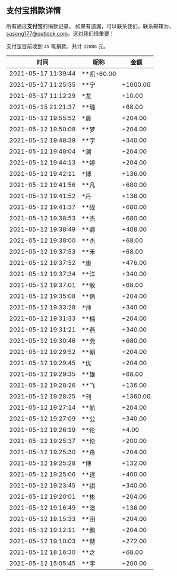 <!--
 * @Author: WANG Maonan
 * @Date: 2021-05-15 10:59:16
 * @Description: 支付宝捐款的详情, 英文记录
 * @LastEditTime: 2021-05-19 11:58:52
-->

## 支付宝捐款详情

所有通过**支付宝**的捐款记录。
如果有遗漏，可以联系我们，联系邮箱为，susong177@outlook.com，这对我们很重要！

支付宝目前收到 `45` 笔捐款，共计 `12886` 元。

| 时间 | 昵称 | 金额 |
| ---- | ---- | ---- |
|2021-05-17 11:39:44|**凯+60.00|
|2021-05-17 11:25:35|**宁|+1000.00|
|2021-05-17 11:12:29|*龙|+10.00|
|2021-05-15 21:21:37|**璐|+68.00|
|2021-05-12 19:55:52|*晨|+204.00|
|2021-05-12 19:50:08|**梦|+204.00|
|2021-05-12 19:48:39|**宇|+340.00|
|2021-05-12 19:48:04|*澜|+204.00|
|2021-05-12 19:44:13|**婷|+204.00|
|2021-05-12 19:42:11|*博|+136.00|
|2021-05-12 19:41:56|**凡|+680.00|
|2021-05-12 19:41:52|*丹|+136.00|
|2021-05-12 19:41:37|**砚|+680.00|
|2021-05-12 19:38:53|**杰|+680.00|
|2021-05-12 19:38:49|**卿|+408.00|
|2021-05-12 19:38:00|**杰|+68.00|
|2021-05-12 19:37:53|**禾|+68.00|
|2021-05-12 19:37:52|*康|+476.00|
|2021-05-12 19:37:34|**洋|+340.00|
|2021-05-12 19:37:01|**敏|+68.00|
|2021-05-12 19:35:08|**倩|+204.00|
|2021-05-12 19:33:28|*帅|+340.00|
|2021-05-12 19:31:33|**楠|+204.00|
|2021-05-12 19:31:21|**燕|+340.00|
|2021-05-12 19:30:46|**尧|+680.00|
|2021-05-12 19:29:52|**朝|+204.00|
|2021-05-12 19:29:45|*优|+204.00|
|2021-05-12 19:29:35|**雄|+68.00|
|2021-05-12 19:28:26|**飞|+136.00|
|2021-05-12 19:28:25|*刊|+1360.00|
|2021-05-12 19:27:14|**航|+204.00|
|2021-05-12 19:27:09|**公|+340.00|
|2021-05-12 19:26:19|**伦|+4.00|
|2021-05-12 19:25:37|**伦|+200.00|
|2021-05-12 19:25:30|**舟|+204.00|
|2021-05-12 19:25:28|*博|+132.00|
|2021-05-12 19:25:06|**远|+400.00|
|2021-05-12 19:23:45|**祺|+340.00|
|2021-05-12 19:20:01|**彬|+204.00|
|2021-05-12 19:16:49|**澳|+136.00|
|2021-05-12 19:15:33|**田|+204.00|
|2021-05-12 19:12:11|**鹏|+204.00|
|2021-05-12 19:10:03|**赫|+272.00|
|2021-05-12 18:16:30|**之|+68.00|
|2021-05-12 15:05:45|**宇|+200.00|
